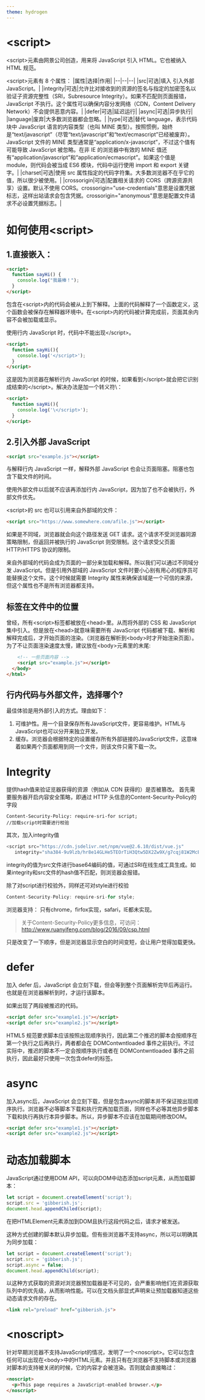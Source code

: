 ```yaml
---
theme: hydrogen
---
```

# \<script>

\<script>元素由网景公司创造，用来将 JavaScript 引入 HTML。它也被纳入 HTML 规范。

 \<script>元素有 8 个属性：
|属性|选择|作用|
|--|--|--|
|src|可选|填入 引入外部 JavaScript。|
|integrity|可选|允许比对接收到的资源的签名与指定的加密签名以验证子资源完整性（SRI，Subresource Integrity）。如果不匹配则页面报错，JavaScript 不执行。这个属性可以确保内容分发网络（CDN，Content Delivery Network）不会提供恶意内容。|
|defer|可选|延迟运行|
|async|可选|异步执行|
|language|废弃|大多数浏览器都会忽略。|
|type|可选|替代 language，表示代码块中 JavaScript 语言的内容类型（也叫 MINE 类型）。按照惯例，始终是“text/javascript”（尽管“text/javascript”和“text/ecmascript”已经被废弃）。JavaScript 文件的 MINE 类型通常是“application/x-javascript”，不过这个值有可能导致 JavaScript 被忽略。在非 IE 的浏览器中有效的 MINE 值还有“application/javascript”和“application/ecmascript”。如果这个值是 module，则代码会被当成 ES6 模块，代码中运行使用 import 和 export 关键字。|
|charset|可选|使用 src 属性指定的代码字符集。大多数浏览器不在乎它的值，所以很少被使用。|
|crossorigin|可选|配置相关请求的 CORS（跨源资源共享）设置。默认不使用 CORS。crossorigin="use-credentials"意思是设置凭据标志，这样出站请求会包含凭据。crossorigin="anonymous"意思是配置文件请求不必设置凭据标志。|



# 如何使用\<script>

## 1.直接嵌入：

```html
<script>
  function sayHi() {
    console.log("我最棒！");
  }
</script>
```

包含在\<script>内的代码会被从上到下解释。上面的代码解释了一个函数定义，这个函数会被保存在解释器环境中。在\<script>内的代码被计算完成前，页面其余内容不会被加载或显示。

使用行内 JavaScript 时，代码中不能出现\</script>。

```html
<script>
  function sayHi(){
    console.log('</script>');
  }
</script>
```

这是因为浏览器在解析行内 JavaScript 的时候，如果看到\</script>就会把它识别成结束的\</script>。解决办法是加一个转义符\：

```html
<script>
  function sayHi(){
    console.log('\</script>');
  }
</script>
```

## 2.引入外部 JavaScript

```html
<script src="example.js"></script>
```

与解释行内 JavaScript 一样，解释外部 JavaScript 也会让页面阻塞。阻塞也包含下载文件的时间。

使用外部文件以后就不应该再添加行内 JavaScript，因为加了也不会被执行，外部文件优先。

\<script>的 src 也可以引用来自外部域的文件：

```html
<script src="https://www.somewhere.com/afile.js"></script>
```

如果是不同域，浏览器就会向这个路径发送 GET 请求。这个请求不受浏览器同源策略限制，但返回并被执行的 JavaScript 则受限制。这个请求受父页面 HTTP/HTTPS 协议的限制。

来自外部域的代码会成为页面的一部分来加载和解释。所以我们可以通过不同域分发 JavaScript。但是引用外部域的 JavaScript 文件时要小心别有用心的程序员可能替换这个文件。这个时候就需要 Integrity 属性来确保该域是一个可信的来源，但这个属性也不是所有浏览器都支持。

## 标签在文件中的位置

曾经，所有\<script>标签都被放在\<head>里。从而将外部的 CSS 和 JavaScript 集中引入。但是放在\<head>就意味需要所有 JavaScript 代码都被下载、解析和解释完成后，才开始页面的渲染。（浏览器在解析到\<body>时才开始渲染页面）。为了不让页面渲染速度太慢，建议放在\<body>元素里的末尾:

```html
    <!-- 一些页面内容 -->
    <script src="example.js"></script>
  </body>
</html>
```

## 行内代码与外部文件，选择哪个?

最佳体验是用外部引入的方式。理由如下：
1. 可维护性。用一个目录保存所有JavaScript文件，更容易维护。HTML与JavaScript也可以分开来独立开发。
2. 缓存。浏览器会根据特定的设置缓存所有外部链接的JavaScript文件，这意味着如果两个页面都用到同一个文件，则该文件只需下载一次。

# Integrity
提供hash值来验证览器获得的资源（例如从 CDN 获得的）是否被篡改。
首先需要服务器开启内容安全策略，即通过 HTTP 头信息的Content-Security-Policy的字段
```
Content-Security-Policy: require-sri-for script;
//加载script时需要进行校验
```

其次，加入integrity值
```javascript
<script src="https://cdn.jsdelivr.net/npm/vue@2.6.10/dist/vue.js" 
   integrity="sha384-9u9lzb/hr8e14GLHe5TEOrTiH3Qtw5DX2Zw9X/g7cqj81W2McEMx5CKOszxdb8jg" crossorigin="anonymous"></script>
```
integrity的值为src文件进行base64编码的值，可通过SRI在线生成工具生成。如果integrity和src文件的hash值不匹配，则浏览器会报错。

除了对script进行校验外，同样还可对style进行校验
```javascript
Content-Security-Policy: require-sri-for style;
```
<link rel="stylesheet" href="https://cdnjs.cloudflare.com/ajax/libs/animate.css/3.7.0/animate.min.css" 
  integrity="sha384-xyZLiqnBEFn1hDkS8VeG/YHoqOjS/ucimT8TI6GDr9+ZP1UNbZr6d/q0ldMi/xvL" crossorigin="anonymous">
浏览器支持： 只有chrome，firfox实现，safari，IE都未实现。

>关于Content-Security-Policy更多信息，可访问：
>http://www.ruanyifeng.com/blog/2016/09/csp.html



只是改变了一下顺序，但是浏览器显示空白的时间变短，会让用户觉得加载更快。

# defer

加入 defer 后，JavaScript 会立刻下载，但会等到整个页面解析完毕后再运行。也就是在浏览器解析到</html>时，才运行该脚本。

如果出现了两段被推迟的代码。

```html
<script defer src="example1.js"></script>
<script defer src="example2.js"></script>
```

HTML5 规范要求脚本应该按照出现顺序执行，因此第二个推迟的脚本会按顺序在第一个执行之后再执行，两者都会在 DOMContwntloaded 事件之前执行。不过实际中，推迟的脚本不一定会按顺序执行或者在 DOMContwntloaded 事件之前执行，因此最好只使用一次包含defer的标签。

# async

加入async后，JavaScript 会立刻下载，但是包含async的脚本并不保证按出现顺序执行。浏览器不必等脚本下载和执行完再加载页面，同样也不必等其他异步脚本下载和执行再执行本异步脚本。所以，异步脚本不应该在加载期间修改DOM。
```html
<script defer src="example1.js"></script>
<script defer src="example2.js"></script>
```


# 动态加载脚本

JavaScript通过使用DOM API，可以向DOM中动态添加script元素，从而加载脚本：
```JavaScript
let script = document.createElement('script');
script.src = 'gibberish.js';
document.head.appendChiled(script);
```
在把HTMLElement元素添加到DOM且执行这段代码之后，请求才被发送。

这种方式创建的脚本默认异步加载。但有些浏览器不支持async，所以可以明确其为同步加载：
```javascript
let script = document.createElement('script');
script.src = 'gibberish.js';
script.async = false;
document.head.appendChild(script);
```
以这种方式获取的资源对浏览器预加载器是不可见的，会严重影响他们在资源获取队列中的优先级，从而影响性能。可以在文档头部显式声明来让预加载器知道这些动态请求文件的存在。
```html
<link rel="preload" href="gibberish.js">
```

# \<noscript>

针对早期浏览器不支持JavaScript的情况，发明了一个\<noscript>。它可以包含任何可以出现在\<body>中的HTML元素。并且只有在浏览器不支持脚本或浏览器对脚本的支持被关闭的时候，它的内容才会被渲染。否则就会直接略过：
```html
<noscript>
  <p>This page requires a JavaScript-enabled browser.</p>
</noscript>
```

